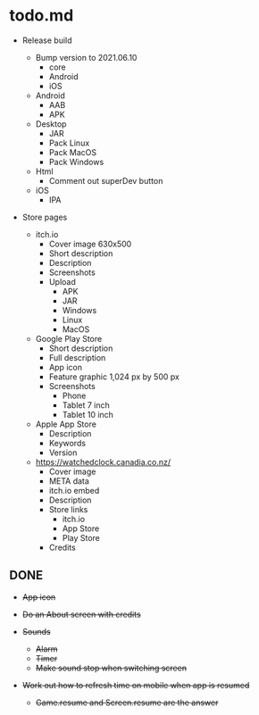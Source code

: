 # todo.md

  + Release build
      - Bump version to 2021.06.10
          - core
          - Android
          - iOS
      - Android
          - AAB
          - APK
      - Desktop
          - JAR
          - Pack Linux
          - Pack MacOS
          - Pack Windows
      - Html
          - Comment out superDev button
      - iOS
          - IPA
          
  + Store pages
      - itch.io
          - Cover image 630x500
          - Short description
          - Description
          - Screenshots
          - Upload
              - APK
              - JAR
              - Windows
              - Linux
              - MacOS
      - Google Play Store
          - Short description
          - Full description
          - App icon
          - Feature graphic 1,024 px by 500 px
          - Screenshots
              - Phone
              - Tablet 7 inch
              - Tablet 10 inch
      - Apple App Store
          - Description
          - Keywords
          - Version
      - https://watchedclock.canadia.co.nz/
          - Cover image
          - META data
          - itch.io embed
          - Description
          - Store links
              - itch.io
              - App Store
              - Play Store
          - Credits
      
## DONE
      
  + ~~App icon~~
  
  + ~~Do an About screen with credits~~
  
  + ~~Sounds~~
      - ~~Alarm~~
      - ~~Timer~~
      - ~~Make sound stop when switching screen~~

  + ~~Work out how to refresh time on mobile when app is resumed~~
      + ~~Game.resume and Screen.resume are the answer~~